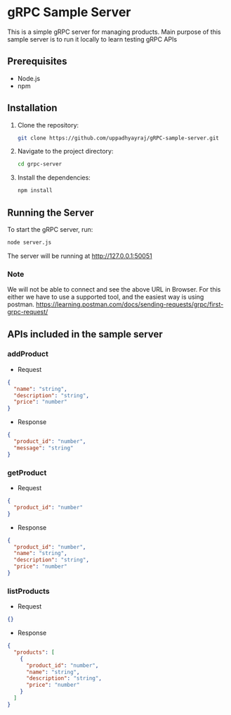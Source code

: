 # gRPC Sample Server

This is a simple gRPC server for managing products. Main purpose of this sample server is to run it locally to learn testing gRPC APIs

## Prerequisites

- Node.js
- npm

## Installation

1. Clone the repository:
    ```sh
    git clone https://github.com/uppadhyayraj/gRPC-sample-server.git
    ```
2. Navigate to the project directory:
    ```sh
    cd grpc-server
    ```
3. Install the dependencies:
    ```sh
    npm install
    ```

## Running the Server

To start the gRPC server, run:
```sh
node server.js
```

The server will be running at http://127.0.0.1:50051
### Note
We will not be able to connect and see the above URL in Browser. For this either we have to use a supported tool, and the easiest way is using postman.
https://learning.postman.com/docs/sending-requests/grpc/first-grpc-request/ 

## APIs included in the sample server

### addProduct
- Request
```json
{
  "name": "string",
  "description": "string",
  "price": "number"
}
```
- Response
```json
{
  "product_id": "number",
  "message": "string"
}
```

### getProduct
- Request
```json
{
  "product_id": "number"
}
```
- Response
```json
{
  "product_id": "number",
  "name": "string",
  "description": "string",
  "price": "number"
}
```

### listProducts
- Request
```json
{}
```
- Response
```json
{
  "products": [
    {
      "product_id": "number",
      "name": "string",
      "description": "string",
      "price": "number"
    }
  ]
}
```
